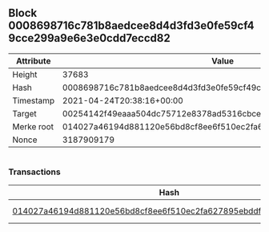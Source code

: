 ## Block 0008698716c781b8aedcee8d4d3fd3e0fe59cf49cce299a9e6e3e0cdd7eccd82

Attribute | Value
--- | ---
Height | 37683
Hash | 0008698716c781b8aedcee8d4d3fd3e0fe59cf49cce299a9e6e3e0cdd7eccd82
Timestamp | 2021-04-24T20:38:16+00:00
Target | 00254142f49eaaa504dc75712e8378ad5316cbcead634704b3734b6271167cc4
Merke root | 014027a46194d881120e56bd8cf8ee6f510ec2fa627895ebddf0b72cbbdbe876
Nonce | 3187909179

```

```

### Transactions

Hash | Amount
--- | ---
[014027a46194d881120e56bd8cf8ee6f510ec2fa627895ebddf0b72cbbdbe876](014027a46194d881120e56bd8cf8ee6f510ec2fa627895ebddf0b72cbbdbe876.md) | 10.00000000 SKEPTI 
